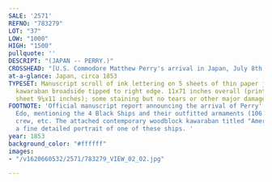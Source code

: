 ```yaml
---
SALE: '2571'
REFNO: "783279"
LOT: "37"
LOW: "1000"
HIGH: "1500"
pullquote: ''
DESCRIPT: "(JAPAN -- PERRY.)"
CROSSHEAD: "[U.S. Commodore Matthew Perry's arrival in Japan, July 8th, 1853]."
at-a-glance: Japan, circa 1853
TYPESET: Manuscript scroll of ink lettering on 5 sheets of thin paper joined, woodblock
  kawaraban broadside tipped to right edge. 11x71 inches overall (printed illustration
  sheet 9¼x11 inches); some staining but no tears or other major damage.
FOOTNOTE: 'Official manuscript report announcing the arrival of Perry''s fleet into
  Edo, mentioning the 4 Black Ships and their outfitted armaments (106 guns), officers,
  crew, etc. The attached contemporary woodblock kawaraban titled "Amerika Sen" is
  a fine detailed portrait of one of these ships. '
year: 1853
background_color: "#ffffff"
images:
- "/v1620660532/2571/783279_VIEW_02_02.jpg"

---
```

